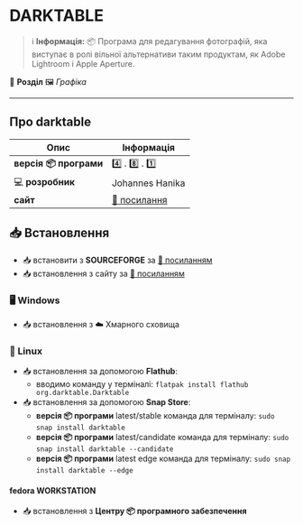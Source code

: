 # DARKTABLE


> :information_source: **Інформація:** :package: Програма для редагування фотографій, яка виступає в ролі вільної альтернативи таким продуктам, як Adobe Lightroom і Apple Aperture.

:open_file_folder: **Розділ** :framed_picture: *Графіка*

---

## Про darktable

| Опис | Інформація |
| ---- | ---------- |
| **версія :package: програми** | :four: . :eight: . :one: |
| :computer: **розробник** | Johannes Hanika |
| **сайт** | [:link: посилання](https://www.darktable.org/) |

## :inbox_tray: Встановлення

- :inbox_tray: встановити з **SOURCEFORGE** за [:link: посиланням](https://sourceforge.net/projects/darktable.mirror/files/)
- :inbox_tray: встановлення з сайту за [:link: посиланням](https://www.darktable.org/install/)

### :desktop_computer: Windows

- :inbox_tray: встановлення з :cloud: Хмарного сховища

### :penguin: Linux

- :inbox_tray: встановлення за допомогою **Flathub**:
  - вводимо команду у терміналі: `flatpak install flathub org.darktable.Darktable`
- :inbox_tray: встановлення за допомогою **Snap Store**:
  - **версія :package: програми** latest/stable команда для терміналу: `sudo snap install darktable`
  - **версія :package: програми** latest/candidate команда для терміналу: `sudo snap install darktable --candidate`
  - **версія :package: програми** latest edge команда для терміналу: `sudo snap install darktable --edge`

#### fedora WORKSTATION

- :inbox_tray: встановлення з **Центру :package: програмного забезпечення**

